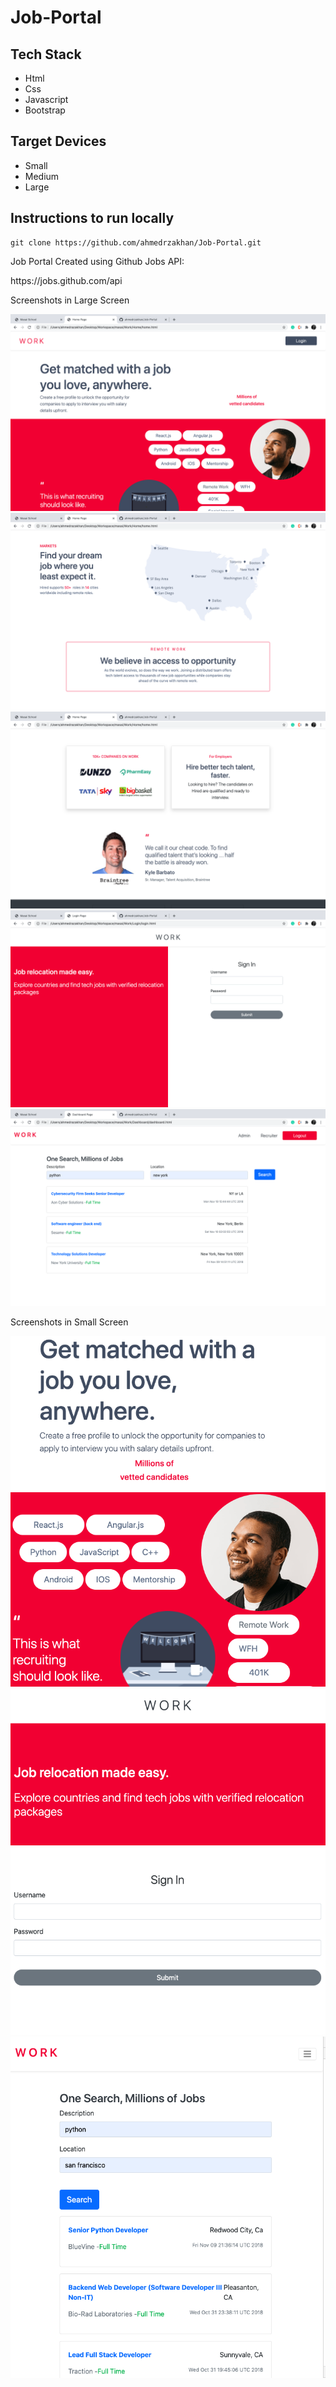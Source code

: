 # Job-Portal
## Tech Stack
- Html
- Css
- Javascript
- Bootstrap
## Target Devices
- Small
- Medium
- Large

## Instructions to run locally
```
git clone https://github.com/ahmedrzakhan/Job-Portal.git
```
<p>Job Portal Created using Github Jobs API:</p>
<p>https://jobs.github.com/api</p>

Screenshots in Large Screen

![home_lg_1](https://github.com/ahmedrzakhan/Job-Portal/blob/master/Images/home_lg_1.png)
![home_lg_2](https://github.com/ahmedrzakhan/Job-Portal/blob/master/Images/home_lg_2.png)
![home_lg_3](https://github.com/ahmedrzakhan/Job-Portal/blob/master/Images/home_lg_3.png)
![login_lg](https://github.com/ahmedrzakhan/Job-Portal/blob/master/Images/login_lg.png)
![dashboard_lg](https://github.com/ahmedrzakhan/Job-Portal/blob/master/Images/dashboard_lg.png)

Screenshots in Small Screen

![home_sm_1](https://github.com/ahmedrzakhan/Job-Portal/blob/master/Images/home_sm_1.png)
![login_sm](https://github.com/ahmedrzakhan/Job-Portal/blob/master/Images/login_sm.png)
![dashboard_sm](https://github.com/ahmedrzakhan/Job-Portal/blob/master/Images/dashboard_sm.png)
